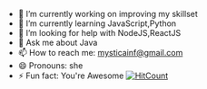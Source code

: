 
<!--
**mystica2000/mystica2000** is a ✨ _special_ ✨ repository because its `README.md` (this file) appears on your GitHub profile.
-->
- 🔭 I’m currently working on improving my skillset
- 🌱 I’m currently learning JavaScript,Python
- 🤔 I’m looking for help with NodeJS,ReactJS
- 💬 Ask me about Java
- 📫 How to reach me: mysticainf@gmail.com
- 😄 Pronouns: she
- ⚡ Fun fact: You're Awesome
[![HitCount](http://hits.dwyl.com/{username}/{project}.svg)](http://hits.dwyl.com/{username}/{project})


